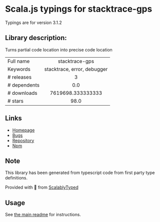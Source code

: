 
# Scala.js typings for stacktrace-gps

Typings are for version 3.1.2

## Library description:
Turns partial code location into precise code location

|                    |                 |
| ------------------ | :-------------: |
| Full name          | stacktrace-gps |
| Keywords           | stacktrace, error, debugger |
| # releases         | 3 |
| # dependents       | 0.0 |
| # downloads        | 7619698.333333333 |
| # stars            | 98.0 |

## Links
- [Homepage](https://www.stacktracejs.com)
- [Bugs](https://github.com/stacktracejs/stacktrace-gps/issues)
- [Repository](https://github.com/stacktracejs/stacktrace-gps)
- [Npm](https://www.npmjs.com/package/stacktrace-gps)
    


## Note
This library has been generated from typescript code from first party type definitions.

Provided with :purple_heart: from [ScalablyTyped](https://github.com/oyvindberg/ScalablyTyped)

## Usage
See [the main readme](../../readme.md) for instructions.


